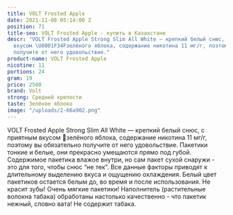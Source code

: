 ```yaml
---
title: VOLT Frosted Apple
date: 2021-11-08 05:14:00 Z
position: 71
title-seo: VOLT Frosted Apple - купить в Казахстане
descr: "VOLT Frosted Apple Strong Slim All White — крепкий белый снюс, с приятным
  вкусом \U0001F34Fзелёного яблока, содержание никотина 11 мг/г, поэтому вы обязательно
  получите от него удовольствие."
product-name: VOLT Frosted Apple
nicotine: 11
portions: 24
gram: 19
price: 2500
brand: Volt
strong: Средней крепости
taste: Зелёное яблоко
image: "/uploads/2-66a902.png"
---
```


VOLT Frosted Apple Strong Slim All White — крепкий белый снюс, с приятным вкусом 🍏зелёного яблока, содержание никотина 11 мг/г, поэтому вы обязательно получите от него удовольствие. Пакетики тонкие и белые, они прекрасно умещаются прямо под губой. Содержимое пакетика влажое внутри, но сам пакет сухой снаружи - это для того, чтобы снюс “не тек”. Все данные факторы приводят к длительному выделению вкуса и ощущению охлаждения. Белый цвет пакетиков остается белым до, во время и после использования. Не красит зубы! Очень мягкие пакетики! Наполнитель (растительные волокна табака) обработаны настолько качественно - что пакетик нежный, словно вата! Не содержит табака.
